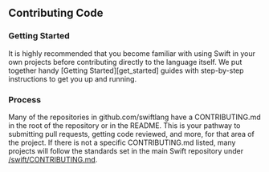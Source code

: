 ## Contributing Code

### Getting Started

It is highly recommended that you become familiar with using Swift in your own projects before contributing directly to the language itself. We put together handy [Getting Started][get_started] guides with step-by-step instructions to get you up and running.

### Process

Many of the repositories in github.com/swiftlang have a CONTRIBUTING.md in the root of the repository or in the README. This is your pathway to submitting pull requests, getting code reviewed, and more, for that area of the project. If there is not a specific CONTRIBUTING.md listed, many projects will follow the standards set in the main Swift repository under [/swift/CONTRIBUTING.md](GitHub.com/swiftlang/swift/CONTRIBUTING.md).




